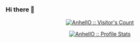 ### Hi there 👋

<div>
  <a href="https://beacons.ai/barkawi2405">
  <i class='bx bxl-visual-studio'></i>
  <i class='bx bxl-html5' ></i>
</div>

<p align="center"><img src="https://profile-counter.glitch.me/{barkawi2405}/count.svg" alt="AnhellO :: Visitor's Count" /></p>
<p align="center"><img src="https://github-readme-stats.vercel.app/api?username=barkawi2405&show_icons=true&theme=dark" alt="AnhellO :: Profile Stats" /></p>
